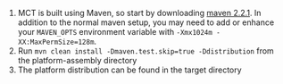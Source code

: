 1. MCT is built using Maven, so start by downloading [maven 2.2.1](http://maven.apache.org/download.html). In addition to the normal maven setup, you may need to add or enhance your `MAVEN_OPTS` environment variable with `-Xmx1024m -XX:MaxPermSize=128m`.
2. Run `mvn clean install -Dmaven.test.skip=true -Ddistribution` from the platform-assembly directory
3. The platform distribution can be found in the target directory 


